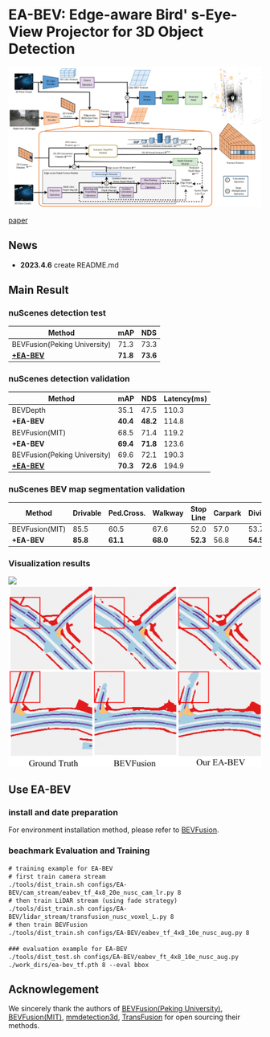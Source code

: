 # EA-BEV: Edge-aware Bird' s-Eye-View Projector for 3D Object Detection 
 ![EA-BEV](./photo/page2.png)
 
[paper](https://arxiv.org/abs/2303.17895)

## News
+ **2023.4.6**  create README.md
 
## Main Result
### nuScenes detection test
| Method                                                                   | mAP        | NDS        |
| ------------------------------------------------------------------------- | ---------- | ---------- |
| BEVFusion(Peking University)    |  71.3       | 73.3       |
| [**+EA-BEV**](configs/bevfusion/bevf_tf_20e_nusc_cam_lr.py)     | **71.8**     | **73.6**    |

### nuScenes detection validation
| Method                                                                    | mAP        | NDS        |  Latency(ms) |
| ------------------------------------------------------------------------- | ---------- | ---------- |--------------|
| BEVDepth    |  35.1       | 47.5       | 110.3 |
|  **+EA-BEV**   | **40.4**       | **48.2**   | 114.8 |
| BEVFusion(MIT)    |  68.5       | 71.4       | 119.2 |
|  **+EA-BEV**    | **69.4**       | **71.8**   | 123.6 |
| BEVFusion(Peking University)    |  69.6       | 72.1       | 190.3 |
|  [ **+EA-BEV**  ](configs/bevfusion/bevf_tf_20e_nusc_cam_lr.py)     | **70.3**      | **72.6**    | 194.9|

### nuScenes BEV map segmentation validation

| Method    | Drivable | Ped.Cross. | Walkway | Stop Line  | Carpark | Divider | Mean |
| ---------- | ---------- | ---------- |--------------| ---------- | ---------- | ---------- |--------------|
|  BEVFusion(MIT)      |  85.5       | 60.5       | 67.6 | 52.0 | 57.0 | 53.7 | 62.7 |
| **+EA-BEV**    | **85.8**  | **61.1**   | **68.0** | **52.3** | 56.8 | **54.5** | **63.1** | 

### Visualization results
![ ](./photo/page6.png)
![ ](./photo/page5.png)

## Use EA-BEV
### install and date preparation
For environment installation method, please refer to [BEVFusion](https://github.com/ADLab-AutoDrive/BEVFusion).

### beachmark Evaluation and Training

```shell
# training example for EA-BEV
# first train camera stream
./tools/dist_train.sh configs/EA-BEV/cam_stream/eabev_tf_4x8_20e_nusc_cam_lr.py 8
# then train LiDAR stream (using fade strategy)
./tools/dist_train.sh configs/EA-BEV/lidar_stream/transfusion_nusc_voxel_L.py 8
# then train BEVFusion
./tools/dist_train.sh configs/EA-BEV/eabev_tf_4x8_10e_nusc_aug.py 8

### evaluation example for EA-BEV
./tools/dist_test.sh configs/EA-BEV/eabev_ft_4x8_10e_nusc_aug.py ./work_dirs/ea-bev_tf.pth 8 --eval bbox
```

## Acknowlegement
We sincerely thank the authors of [BEVFusion(Peking University)](https://github.com/ADLab-AutoDrive/BEVFusion), [BEVFusion(MIT)](https://github.com/mit-han-lab/bevfusion), [mmdetection3d](https://github.com/open-mmlab/mmdetection3d), [TransFusion](https://github.com/XuyangBai/TransFusion) for open sourcing their methods.
